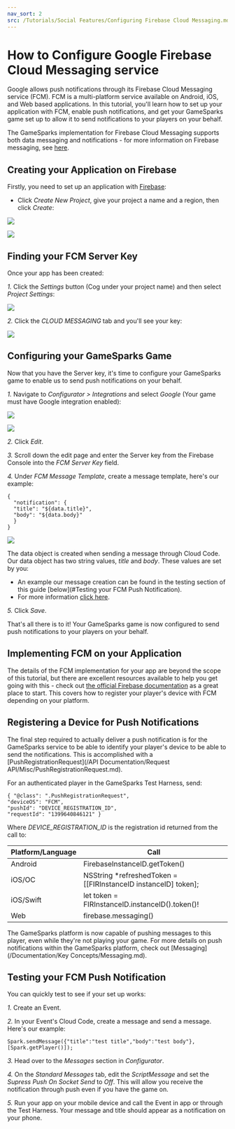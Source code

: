 ```yaml
---
nav_sort: 2
src: /Tutorials/Social Features/Configuring Firebase Cloud Messaging.md
---
```


# How to Configure Google Firebase Cloud Messaging service

Google allows push notifications through its Firebase Cloud Messaging service (FCM). FCM is a multi-platform service available on Android, iOS, and Web based applications. In this tutorial, you'll learn how to set up your application with FCM, enable push notifications, and get your GameSparks game set up to allow it to send notifications to your players on your behalf.

The GameSparks implementation for Firebase Cloud Messaging supports both data messaging and notifications - for more information on Firebase messaging, see [here](https://firebase.google.com/docs/cloud-messaging).

## Creating your Application on Firebase

Firstly, you need to set up an application with [Firebase](https://console.firebase.google.com/):
* Click *Create New Project*, give your project a name and a region, then click *Create*:

![](img/FirebaseCM/1.png)

![](img/FirebaseCM/2.png)

## Finding your FCM Server Key  

Once your app has been created:

*1.* Click the *Settings* button (Cog under your project name) and then select *Project Settings*:

![](img/FirebaseCM/3.png)

*2.* Click the *CLOUD MESSAGING* tab and you'll see your key:

![](img/FirebaseCM/4.png)


## Configuring your GameSparks Game

Now that you have the Server key, it's time to configure your GameSparks game to enable us to send push notifications on your behalf.

*1.* Navigate to *Configurator > Integrations* and select *Google* (Your game must have Google integration enabled):

![](img/FirebaseCM/5.png)

![](img/FirebaseCM/6.png)

*2.* Click *Edit*.

*3.* Scroll down the edit page and enter the Server key from the Firebase Console into the *FCM Server Key* field.

*4.* Under *FCM Message Template*, create a message template, here's our example:

```
{
  "notification": {
  "title": "${data.title}",
  "body": "${data.body}"
  }
}

```

![](img/FirebaseCM/7.png)


The data object is created when sending a message through Cloud Code. Our data object has two string values, *title* and *body*. These values are set by you:
* An example our message creation can be found in the testing section of this guide [below](#Testing your FCM Push Notification).
* For more information [click here](/Documentation/Configurator/Messages.md).

*5.* Click *Save*.

That's all there is to it! Your GameSparks game is now configured to send push notifications to your players on your behalf.


## Implementing FCM on your Application

The details of the FCM implementation for your app are beyond the scope of this tutorial, but there are excellent resources available to help you get going with this - check out [the official Firebase documentation](https://firebase.google.com/docs/cloud-messaging) as a great place to start. This covers how to register your player's device with FCM depending on your platform.


## Registering a Device for Push Notifications

The final step required to actually deliver a push notification is for the GameSparks service to be able to identify your player's device to be able to send the notifications. This is accomplished with a [PushRegistrationRequest](/API Documentation/Request API/Misc/PushRegistrationRequest.md).

For an authenticated player in the GameSparks Test Harness, send:

```
{ "@class": ".PushRegistrationRequest",
"deviceOS": "FCM",
"pushId": "DEVICE_REGISTRATION_ID",
"requestId": "1399640846121" }

```

Where *DEVICE_REGISTRATION_ID* is the registration id returned from the call to:

| Platform/Language  | Call  |
|---|---|
| Android  |  FirebaseInstanceID.getToken() |
| iOS/OC  | NSString *refreshedToken = [[FIRInstanceID instanceID] token];  |
| iOS/Swift  | let token = FIRInstanceID.instanceID().token()!  |
| Web  | firebase.messaging()  |

The GameSparks platform is now capable of pushing messages to this player, even while they're not playing your game. For more details on push notifications within the GameSparks platform, check out [Messaging](/Documentation/Key Concepts/Messaging.md).

## Testing your FCM Push Notification

You can quickly test to see if your set up works:

*1.* Create an Event.

*2.* In your Event's Cloud Code, create a message and send a message. Here's our example:

```
Spark.sendMessage({"title":"test title","body":"test body"}, [Spark.getPlayer()]);

```

*3.* Head over to the *Messages* section in *Configurator*.

*4.* On the *Standard Messages* tab, edit the *ScriptMessage* and set the *Supress Push On Socket Send* to *Off*. This will allow you receive the notification through push even if you have the game on.

*5.* Run your app on your mobile device and call the Event in app or through the Test Harness. Your message and title should appear as a notification on your phone.
